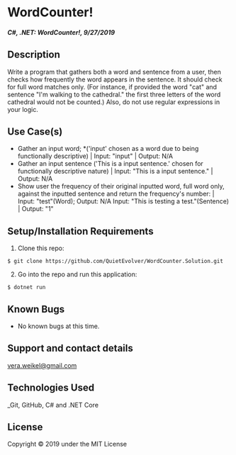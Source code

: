 # WordCounter!

#### _C#, .NET: WordCounter!, 9/27/2019_

## Description
Write a program that gathers both a word and sentence from a user, then checks how frequently the word appears in the sentence. It should check for full word matches only. (For instance, if provided the word "cat" and sentence "I'm walking to the cathedral." the first three letters of the word cathedral would not be counted.) Also, do not use regular expressions in your logic.

## Use Case(s)
* Gather an input word; *('input' chosen as a word due to being functionally descriptive) | Input: "input" | Output: N/A
* Gather an input sentence ('This is a input sentence.' chosen for functionally descriptive  nature) | Input: "This is a input sentence." | Output: N/A
* Show user the frequency of their original inputted word, full word only, against the inputted sentence and return the frequency's number: | Input: "test"(Word); Output: N/A Input: "This is testing a test."(Sentence) | Output: "1"

## Setup/Installation Requirements

1. Clone this repo:
```
$ git clone https://github.com/QuietEvolver/WordCounter.Solution.git
```

2. Go into the repo and run this application:
```
$ dotnet run
```

## Known Bugs
* No known bugs at this time.

## Support and contact details
vera.weikel@gmail.com

## Technologies Used
_Git, GitHub, C# and .NET Core


## License
Copyright © 2019 under the MIT License